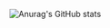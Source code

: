 ![Anurag's GitHub stats](https://github-readme-stats.vercel.app/api?username=anuraghazra&show_icons=true&theme=dracula)







